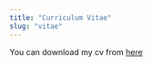 ```yaml
---
title: "Curriculum Vitae"
slug: "vitae"
---
```


<!---
industry CV from [here](/vitae/industry_CV.pdf) or my academic CV
-->

You can download my cv from [here](/vitae/academia_CV.pdf)